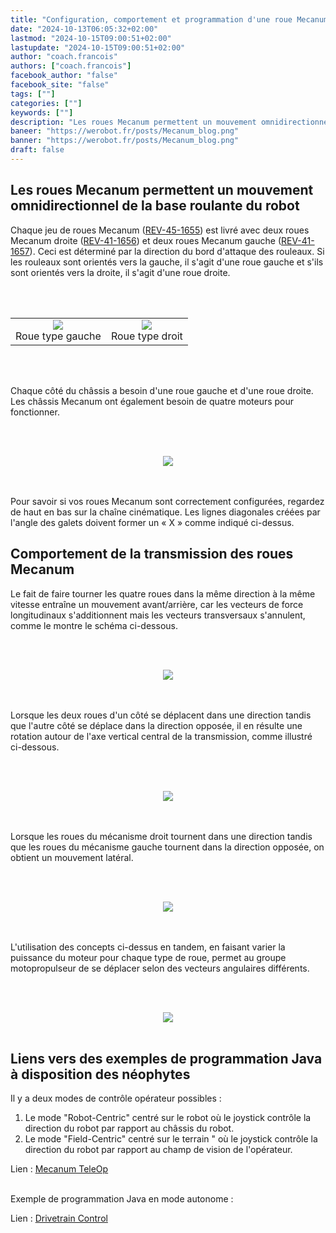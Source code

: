 ```yaml
---
title: "Configuration, comportement et programmation d'une roue Mecanum"
date: "2024-10-13T06:05:32+02:00"
lastmod: "2024-10-15T09:00:51+02:00"
lastupdate: "2024-10-15T09:00:51+02:00"
author: "coach.francois"
authors: ["coach.francois"]
facebook_author: "false"
facebook_site: "false"
tags: [""]
categories: [""]
keywords: [""]
description: "Les roues Mecanum permettent un mouvement omnidirectionnel de la base roulante du robot"
baneer: "https://werobot.fr/posts/Mecanum_blog.png"
banner: "https://werobot.fr/posts/Mecanum_blog.png"
draft: false
---
```

## Les roues Mecanum permettent un mouvement omnidirectionnel de la base roulante du robot

Chaque jeu de roues Mecanum ([REV-45-1655](https://www.revrobotics.com/rev-45-1655/)) est livré avec deux roues Mecanum droite ([REV-41-1656](https://www.revrobotics.com/content/docs/REV-41-1657-DR.pdf)) et deux roues Mecanum gauche ([REV-41-1657](https://www.revrobotics.com/content/docs/REV-41-1656-DR.pdf)). Ceci est déterminé par la direction du bord d'attaque des rouleaux. Si les rouleaux sont orientés vers la gauche, il s'agit d'une roue gauche et s'ils sont orientés vers la droite, il s'agit d'une roue droite.

<br><br>
<center>
<div style="width: 100%; max-width: 700px;">
    <table>
        <tr>
            <td align="center"><img src="https://werobot.fr/posts/Mecanum_left.png"><figcaption>Roue type gauche</figcaption></td>
            <td align="center"><img src="https://werobot.fr/posts/Mecanum_right.png"><figcaption>Roue type droit</figcaption></td>
	</tr>
    </table>
</div>
</center>
<br><br>

Chaque côté du châssis a besoin d'une roue gauche et d'une roue droite. Les châssis Mecanum ont également besoin de quatre moteurs pour fonctionner.

<br><br>
<center>
<div style="width: 100%; max-width: 700px;">
<img src="https://werobot.fr/posts/Macanum_position_roues.png">
</div>
</center>
<br><br>

Pour savoir si vos roues Mecanum sont correctement configurées, regardez de haut en bas sur la chaîne cinématique. Les lignes diagonales créées par l'angle des galets doivent former un « X » comme indiqué ci-dessus.

## Comportement de la transmission des roues Mecanum

Le fait de faire tourner les quatre roues dans la même direction à la même vitesse entraîne un mouvement avant/arrière, car les vecteurs de force longitudinaux s'additionnent mais les vecteurs transversaux s'annulent, comme le montre le schéma ci-dessous.

<br><br>
<center>
<div style="width: 100%; max-width: 700px;">
<img src="https://werobot.fr/posts/Mecanum_avant_arriere.png">
</div>
</center>
<br><br>

Lorsque les deux roues d'un côté se déplacent dans une direction tandis que l'autre côté se déplace dans la direction opposée, il en résulte une rotation autour de l'axe vertical central de la transmission, comme illustré ci-dessous.

<br><br>
<center>
<div style="width: 100%; max-width: 700px;">
<img src="https://werobot.fr/posts/Mecanum_rotations.png">
</div>
</center>
<br><br>

Lorsque les roues du mécanisme droit tournent dans une direction tandis que les roues du mécanisme gauche tournent dans la direction opposée, on obtient un mouvement latéral.

<br><br>
<center>
<div style="width: 100%; max-width: 700px;">
<img src="https://werobot.fr/posts/Mecanum_gauche_droite.png">
</div>
</center>
<br><br>

L'utilisation des concepts ci-dessus en tandem, en faisant varier la puissance du moteur pour chaque type de roue, permet au groupe motopropulseur de se déplacer selon des vecteurs angulaires différents.

<br><br>
<center>
<div style="width: 100%; max-width: 700px;">
<img src="https://werobot.fr/posts/Mecanum_lateral_avant_arriere.png">
</div>
</center>
<br>

## Liens vers des exemples de programmation Java à disposition des néophytes

Il y a deux modes de contrôle opérateur possibles  :
 
1. Le mode "Robot-Centric" centré sur le robot où le joystick contrôle la direction du robot par rapport au châssis du robot.
2. Le mode "Field-Centric" centré sur le terrain " où le joystick contrôle la direction du robot par rapport au champ de vision de l'opérateur.

Lien : [Mecanum TeleOp](https://gm0.org/en/latest/docs/software/tutorials/mecanum-drive.html)
<br><br>

Exemple de programmation Java en mode autonome :

Lien : [Drivetrain Control](https://www.ctrlaltftc.com/practical-examples/drivetrain-control)















